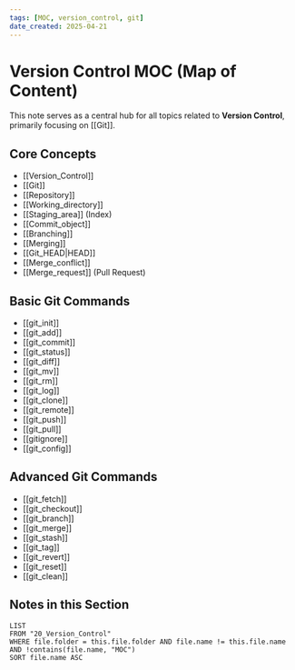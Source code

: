 ```yaml
---
tags: [MOC, version_control, git]
date_created: 2025-04-21
---
```

# Version Control MOC (Map of Content)

This note serves as a central hub for all topics related to **Version Control**, primarily focusing on [[Git]].

## Core Concepts
- [[Version_Control]]
- [[Git]]
- [[Repository]]
- [[Working_directory]]
- [[Staging_area]] (Index)
- [[Commit_object]]
- [[Branching]]
- [[Merging]]
- [[Git_HEAD|HEAD]]
- [[Merge_conflict]]
- [[Merge_request]] (Pull Request)

## Basic Git Commands
- [[git_init]]
- [[git_add]]
- [[git_commit]]
- [[git_status]]
- [[git_diff]]
- [[git_mv]]
- [[git_rm]]
- [[git_log]]
- [[git_clone]]
- [[git_remote]]
- [[git_push]]
- [[git_pull]]
- [[gitignore]]
- [[git_config]]

## Advanced Git Commands
- [[git_fetch]]
- [[git_checkout]]
- [[git_branch]]
- [[git_merge]]
- [[git_stash]]
- [[git_tag]]
- [[git_revert]]
- [[git_reset]]
- [[git_clean]]

## Notes in this Section

```dataview
LIST
FROM "20_Version_Control"
WHERE file.folder = this.file.folder AND file.name != this.file.name AND !contains(file.name, "MOC")
SORT file.name ASC
```

